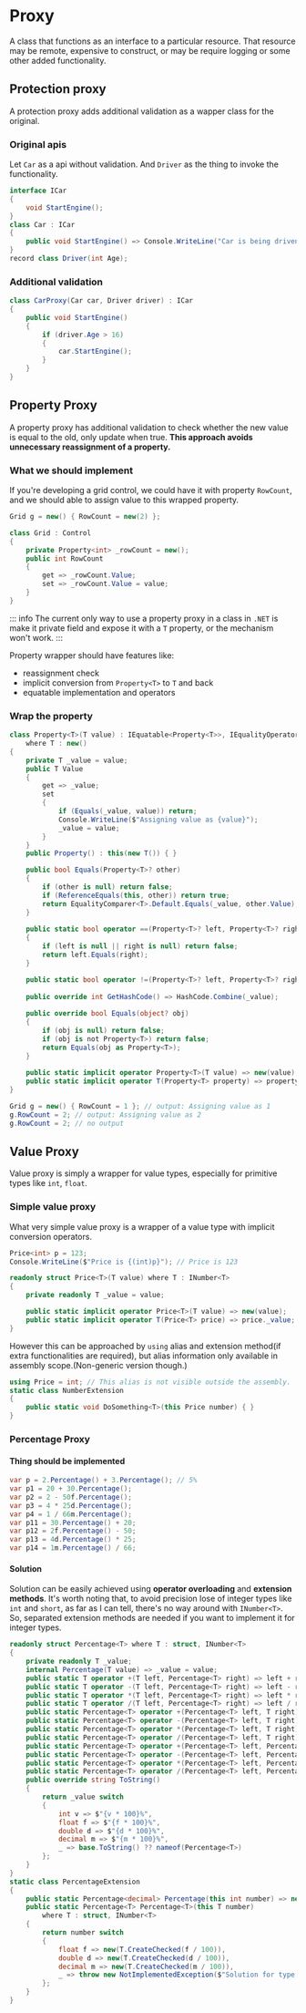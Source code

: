 # Proxy

A class that functions as an interface to a particular resource. That resource may be remote, expensive to construct, or may be require logging or some other added functionality.

## Protection proxy

A protection proxy adds additional validation as a wapper class for the original.

### Original apis

Let `Car` as a api without validation. And `Driver` as the thing to invoke the functionality.

```c#
interface ICar
{
    void StartEngine();
}
class Car : ICar 
{
    public void StartEngine() => Console.WriteLine("Car is being driven...");
}
record class Driver(int Age);

```

### Additional validation

```c#
class CarProxy(Car car, Driver driver) : ICar
{
    public void StartEngine()
    {
        if (driver.Age > 16) 
        {
            car.StartEngine();
        }
    }
}
```

## Property Proxy

A property proxy has additional validation to check whether the new value is equal to the old, only update when true. **This approach avoids unnecessary reassignment of a property.**

### What we should implement

If you're developing a grid control, we could have it with property `RowCount`, and we should able to assign value to this wrapped property.

```cs
Grid g = new() { RowCount = new(2) };

class Grid : Control
{
    private Property<int> _rowCount = new();
    public int RowCount
    {
        get => _rowCount.Value;
        set => _rowCount.Value = value;
    }
}
```

::: info
The current only way to use a property proxy in a class in `.NET` is make it private field and expose it with a `T` property, or the mechanism won't work.
:::

Property wrapper should have features like:

- reassignment check
- implicit conversion from `Property<T>` to `T` and back
- equatable implementation and operators

### Wrap the property

```cs
class Property<T>(T value) : IEquatable<Property<T>>, IEqualityOperators<Property<T>, Property<T>, bool> 
    where T : new()
{
    private T _value = value;
    public T Value 
    {
        get => _value;
        set 
        {
            if (Equals(_value, value)) return;
            Console.WriteLine($"Assigning value as {value}");
            _value = value;
        }
    }
    public Property() : this(new T()) { }

    public bool Equals(Property<T>? other)
    {
        if (other is null) return false;
        if (ReferenceEquals(this, other)) return true;
        return EqualityComparer<T>.Default.Equals(_value, other.Value);
    }
    
    public static bool operator ==(Property<T>? left, Property<T>? right)
    {
        if (left is null || right is null) return false;
        return left.Equals(right);
    }

    public static bool operator !=(Property<T>? left, Property<T>? right) => !(left == right);
    
    public override int GetHashCode() => HashCode.Combine(_value);
    
    public override bool Equals(object? obj)
    {
        if (obj is null) return false;
        if (obj is not Property<T>) return false;
        return Equals(obj as Property<T>);
    }
    
    public static implicit operator Property<T>(T value) => new(value);
    public static implicit operator T(Property<T> property) => property.Value;
}
```

```cs
Grid g = new() { RowCount = 1 }; // output: Assigning value as 1
g.RowCount = 2; // output: Assigning value as 2
g.RowCount = 2; // no output
```

## Value Proxy

Value proxy is simply a wrapper for value types, especially for primitive types like `int`, `float`.

### Simple value proxy

What very simple value proxy is a wrapper of a value type with implicit conversion operators.

```cs
Price<int> p = 123;
Console.WriteLine($"Price is {(int)p}"); // Price is 123

readonly struct Price<T>(T value) where T : INumber<T>
{
    private readonly T _value = value;

    public static implicit operator Price<T>(T value) => new(value);
    public static implicit operator T(Price<T> price) => price._value;
}
```

However this can be approached by `using` alias and extension method(if extra functionalities are required), but alias information only available in assembly scope.(Non-generic version though.)

```cs
using Price = int; // This alias is not visible outside the assembly.
static class NumberExtension
{
    public static void DoSomething<T>(this Price number) { }
}
```

### Percentage Proxy

#### Thing should be implemented

```cs
var p = 2.Percentage() + 3.Percentage(); // 5%
var p1 = 20 + 30.Percentage();
var p2 = 2 - 50f.Percentage();
var p3 = 4 * 25d.Percentage();
var p4 = 1 / 66m.Percentage();
var p11 = 30.Percentage() + 20;
var p12 = 2f.Percentage() - 50;
var p13 = 4d.Percentage() * 25;
var p14 = 1m.Percentage() / 66;
```

#### Solution

Solution can be easily achieved using **operator overloading** and **extension methods**.
It's worth noting that, to avoid precision lose of integer types like `int` and `short`, as far as I can tell, there's no way around with `INumber<T>`. So, separated extension methods are needed if you want to implement it for integer types.

```cs
readonly struct Percentage<T> where T : struct, INumber<T>
{
    private readonly T _value;
    internal Percentage(T value) => _value = value;
    public static T operator +(T left, Percentage<T> right) => left + right._value;
    public static T operator -(T left, Percentage<T> right) => left - right._value;
    public static T operator *(T left, Percentage<T> right) => left * right._value;
    public static T operator /(T left, Percentage<T> right) => left / right._value;
    public static Percentage<T> operator +(Percentage<T> left, T right) => new(left._value + right);
    public static Percentage<T> operator -(Percentage<T> left, T right) => new(left._value - right);
    public static Percentage<T> operator *(Percentage<T> left, T right) => new(left._value * right);
    public static Percentage<T> operator /(Percentage<T> left, T right) => new(left._value / right);
    public static Percentage<T> operator +(Percentage<T> left, Percentage<T> right) => new(left._value + right._value);
    public static Percentage<T> operator -(Percentage<T> left, Percentage<T> right) => new(left._value - right._value);
    public static Percentage<T> operator *(Percentage<T> left, Percentage<T> right) => new(left._value * right._value);
    public static Percentage<T> operator /(Percentage<T> left, Percentage<T> right) => new(left._value / right._value);
    public override string ToString()
    {
        return _value switch
        {
            int v => $"{v * 100}%",
            float f => $"{f * 100}%",
            double d => $"{d * 100}%",
            decimal m => $"{m * 100}%",
            _ => base.ToString() ?? nameof(Percentage<T>)
        };
    }
}
static class PercentageExtension
{
    public static Percentage<decimal> Percentage(this int number) => new(number / 100m);
    public static Percentage<T> Percentage<T>(this T number)
        where T : struct, INumber<T>
    {
        return number switch
        {
            float f => new(T.CreateChecked(f / 100)),
            double d => new(T.CreateChecked(d / 100)),
            decimal m => new(T.CreateChecked(m / 100)),
            _ => throw new NotImplementedException($"Solution for type: {{{typeof(T).Name}}} is not implemented.")
        };
    }
}
```
